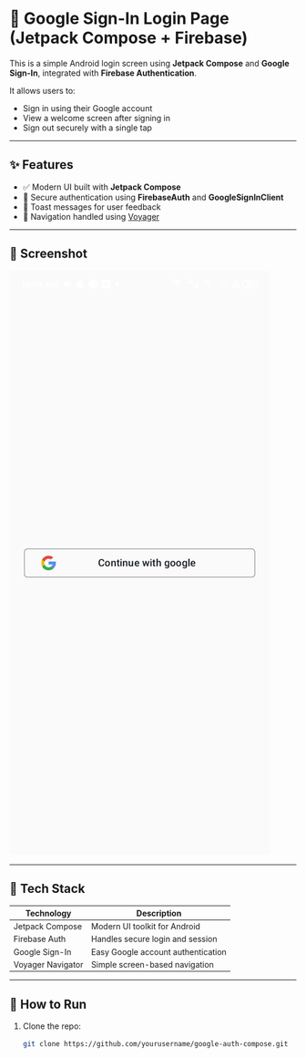 # 🔐 Google Sign-In Login Page (Jetpack Compose + Firebase)

This is a simple Android login screen using **Jetpack Compose** and **Google Sign-In**, integrated with **Firebase Authentication**.

It allows users to:
- Sign in using their Google account
- View a welcome screen after signing in
- Sign out securely with a single tap

---

## ✨ Features

- ✅ Modern UI built with **Jetpack Compose**
- 🔐 Secure authentication using **FirebaseAuth** and **GoogleSignInClient**
- 💬 Toast messages for user feedback
- 🚀 Navigation handled using [Voyager](https://github.com/adrielcafe/voyager)

---

## 📸 Screenshot




![Login Screen](screenshots/screenshot.jpg)

---

## 🧰 Tech Stack

| Technology        | Description                        |
|------------------|------------------------------------|
| Jetpack Compose  | Modern UI toolkit for Android      |
| Firebase Auth    | Handles secure login and session   |
| Google Sign-In   | Easy Google account authentication |
| Voyager Navigator| Simple screen-based navigation     |

---

## 🚀 How to Run

1. Clone the repo:
   ```bash
   git clone https://github.com/yourusername/google-auth-compose.git
